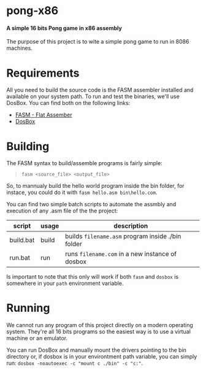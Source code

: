 # pong-x86

#### A simple 16 bits Pong game in x86 assembly

The purpose of this project is to wite a simple pong game to run in 8086 machines.

# Requirements

All you need to build the source code is the FASM assembler installed and available on your system path.
To run and test the binaries, we'll use DosBox.
You can find both on the following links:

 - [FASM - Flat Assember](https://flatassembler.net/)
 - [DosBox](https://www.dosbox.com/)
 

# Building
The FASM syntax to build/assemble programs is fairly simple:

>   `fasm <source_file> <output_file>`

So, to mannualy build the hello world program inside the bin folder, for instace, you could do it with `fasm hello.asm bin\hello.com`.

You can find two simple batch scripts to automate the assmbly and execution of any .asm file of the the project:

 script   | usage | description |
--------- |-------|-------------|
build.bat |build <filename> | builds `filename.asm` program inside ./bin folder
run.bat   |run <filename>   | runs `filename.com` in a new instance of dosbox

Is important to note that this only will work if both `fasm` and `dosbox` is somewhere in your `path` environment variable.

# Running
We cannot run any program of this project directly on a modern operating system. They're all 16 bits programs so the easiest way is to use a virtual machine or an emulator. 

You can run DosBox and manually mount the drivers pointing to the bin directory or, if dosbox is in your environtment path variable, you can simply run: `dosbox -noautoexec -c "mount c ./bin" -c "c:"`.